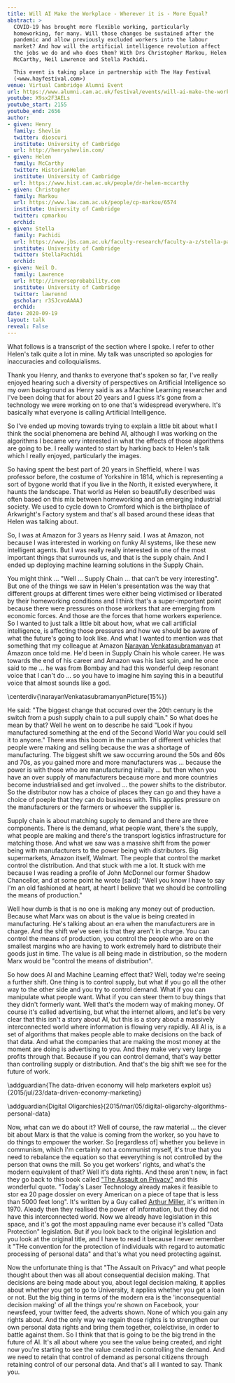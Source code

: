 ```yaml
---
title: Will AI Make the Workplace - Wherever it is - More Equal?
abstract: >
  COVID-19 has brought more flexible working, particularly
  homeworking, for many. Will those changes be sustained after the
  pandemic and allow previously excluded workers into the labour
  market? And how will the artificial intelligence revolution affect
  the jobs we do and who does them? With Drs Christopher Markou, Helen
  McCarthy, Neil Lawrence and Stella Pachidi.

  This event is taking place in partnership with The Hay Festival
  (<www.hayfestival.com>)
venue: Virtual Cambridge Alumni Event 
url: https://www.alumni.cam.ac.uk/festival/events/will-ai-make-the-workplace-wherever-it-is-more-equal
youtube: X9sx2F3AELs
youtube_start: 2155
youtube_end: 2656
author:
- given: Henry
  family: Shevlin
  twitter: dioscuri
  institute: University of Cambridge
  url: http://henryshevlin.com/
- given: Helen 
  family: McCarthy
  twitter: HistorianHelen
  institute: University of Cambridge
  url: https://www.hist.cam.ac.uk/people/dr-helen-mccarthy
- given: Christopher
  family: Markou
  url: https://www.law.cam.ac.uk/people/cp-markou/6574
  institute: University of Cambridge
  twitter: cpmarkou
  orchid: 
- given: Stella
  family: Pachidi
  url: https://www.jbs.cam.ac.uk/faculty-research/faculty-a-z/stella-pachidi/
  institute: University of Cambridge
  twitter: StellaPachidi
  orchid: 
- given: Neil D.
  family: Lawrence
  url: http://inverseprobability.com
  institute: University of Cambridge
  twitter: lawrennd
  gscholar: r3SJcvoAAAAJ
  orchid: 
date: 2020-09-19
layout: talk
reveal: False
---
```


What follows is a transcript of the section where I spoke. I refer to other Helen's talk quite a lot in mine. My talk was unscripted so
apologies for inaccuracies and colloquialisms.

Thank you Henry, and thanks to everyone that's spoken so far, I've
really enjoyed hearing such a diversity of perspectives on Artificial
Intelligence so my own background as Henry said is as a Machine
Learning researcher and I've been doing that for about 20 years and I
guess it's gone from a technology we were working on to one that's
widespread everywhere. It's basically what everyone is calling
Artificial Intelligence.

So I've ended up moving towards trying to explain a little bit about
what I think the social phenomena are behind AI, although I was
working on the algorithms I became very interested in what the effects
of those algorithms are going to be. I really wanted to start by
harking back to Helen's talk which I really enjoyed, particularly the
images.

So having spent the best part of 20 years in Sheffield, where I was
professor before, the costume of Yorkshire in 1814, which is
representing a sort of bygone world that if you live in the North, it
existed everywhere, it haunts the landscape. That world as Helen so
beautifully described was often based on this mix between homeworking
and an emerging industrial society. We used to cycle down to Cromford
which is the birthplace of Arkwright's Factory system and that's all
based around these ideas that Helen was talking about.

So, I was at Amazon for 3 years as Henry said. I was at Amazon, not
because I was interested in working on funky AI systems, like these
new intelligent agents. But I was really really interested in one of
the most important things that surrounds us, and that is the supply
chain. And I ended up deploying machine learning solutions in the
Supply Chain.

You might think ... "Well ... Supply Chain ... that can't be very
interesting". But one of the things we saw in Helen's presentation was the
way that different groups at different times were either being
victimised or liberated by their homeworking conditions and I think
that's a super-important point because there were pressures on those
workers that are emerging from economic forces. And those are the
forces that home workers experience. So I wanted to just talk a little
bit about how, what we call artificial intelligence, is affecting
those pressures and how we should be aware of what the future's going
to look like. And what I wanted to mention was that something that my
colleague at Amazon [Narayan Venkatasubramanyan](https://www.linkedin.com/in/narayan3rdeye/) at Amazon once told
me. He'd been in Supply Chain his whole career. He was towards the end
of his career and Amazon was his last spin, and he once said to me
... he was from Bombay and had this wonderful deep resonant voice that
I can't do ... so you have to imagine him saying this in a beautiful
voice that almost sounds like a god.

\centerdiv{\narayanVenkatasubramanyanPicture{15%}}

He said: "The biggest change that occured over the 20th century is the
switch from a push supply chain to a pull supply chain." So what does
he mean by that? Well he went on to describe he said "Look if hyou
manufactured something at the end of the Second World War you could
sell it to anyone." There was this boom in the number of different
vehicles that people were making and selling because the was a
shortage of manufacturing. The biggest shift we saw occurring
around the 50s and 60s and 70s, as you gained more and more
manufacturers was ... because the power is with those who are
manufacturing initially ... but then when you have an over supply of
manufacturers because more and more countries become industrialised
and get involved ... the power shifts to the distributor. So the
distributor now has a choice of places they can go and they have a
choice of poeple that they can do business with. This applies pressure
on the manufacturers or the farmers or whoever the supplier is. 

Supply chain is about matching supply to demand and there are three
components. There is the demand, what people want, there's the supply,
what people are making and there's the transport logistics
infrastructure for matching those. And what we saw was a massive shift
from the power being with manufacturers to the power being with
distributors. Big supermarkets, Amazon itself, Walmart. The people
that control the market control the distribution. And that stuck with
me a lot. It stuck with me because I was reading a profile of John
McDonnel our former Shadow Chancellor, and at some point he
wrote [said]: "Well you know I have to say I'm an old fashioned at
heart, at heart I believe that we should be controlling the means of
production."

Well how dumb is that is no one is making any money out of
production. Because what Marx was on about is the value is being
created in manufacturing. He's talking about an era when the
manufacturers are in charge. And the shift we've seen is that they
aren't in charge. You can control the means of production, you control
the people who are on the smallest margins who are having to work
extremely hard to distribute their goods just in time. The value is
all being made in distribution, so the modern Marx would be "control
the means of distribution". 

So how does AI and Machine Learning effect that? Well, today we're
seeing a further shift. One thing is to control supply, but what if
you go all the other way to the other side and you try to control
demand. What if you can manipulate what people want. What if you can
steer them to buy things that they didn't formerly want. Well that's the
modern way of making money. Of course it's called advertising, but
what the internet allows, and let's be very clear that this isn't a
story about AI, but this is a story about a massively interconnected
world where information is flowing very rapidly. All AI is, is a set
of algorithms that makes people able to make decisions on the back of
that data. And what the companies that are making the most money at
the moment are doing is advertising to you. And they make very very
large profits through that. Because if you can control demand, that's
way better than controlling supply or distribution. And that's the big
shift we see for the future of work.

\addguardian{The data-driven economy will help marketers exploit us}{2015/jul/23/data-driven-economy-marketing}

\addguardian{Digital Oligarchies}{2015/mar/05/digital-oligarchy-algorithms-personal-data}

Now, what can we do about it? Well of course, the raw material ... the
clever bit about Marx is that the value is coming from the worker, so
you have to do things to empower the worker. So [regardless of]
whether you believe in communism, which I'm certainly not a communist
myself, it's true that you need to rebalance the equation so that
eeverything is not controlled by the person that owns the mill. So you
get workers' rights, and what's the modern equivalent of that? Well
it's data rights. And these aren't new, in fact they go back to this
book called
["The Assault on Privacy"](https://www.amazon.co.uk/Assault-Privacy-Computers-Banks-Dossiers/dp/0472655000)
and this wonderful quote. "Today's Laser Technology already makes it
feasible to stor ea 20 page dossier on every American on a piece of
tape that is less than 5000 feet long". It's written by a Guy called
[Arthur Miller](https://en.wikipedia.org/wiki/Arthur_R._Miller), it's
written in 1970. Aleady then they realised the power of information,
but they did not have this interconnected world. Now we already have
legislation in this space, and it's got the most appauling name ever
because it's called "Data Protection" legislation. But if you look
back to the original legislation and you look at the original title,
and I have to read it because I never remember it "THe convention for
the protection of individuals with regard to automatic processing of
personal data" and that's what you need protecting against.

Now the unfortunate thing is that "The Assault on Privacy" and what
people thought about then was all about consequential decision
making. That decisions are being made about you, about legal decision
making, it applies about whether you get to go to University, it
applies whether you get a loan or not. But the big thing in terms of
the modern era is the 'inconsequential decision making' of all the
things you're shown on Facebook, your newsfeed, your twitter feed, the
adverts shown. None of which you gain any rights about. And the only
way we regain those rights is to strengthen our own personal data
rights and bring them together, colelctivise, in order to battle
against them. So I think that that is going to be the big trend in the
future of AI. It's all about where you see the value being created,
and right now you're starting to see the value created in controlling
the demand. And we need to retain that control of demand as personal
citizens through retaining control of our personal data. And that's
all I wanted to say. Thank you.
